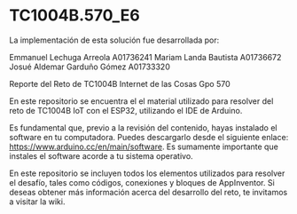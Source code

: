 # TC1004B.570_E6

La implementación de esta solución fue desarrollada por:

Emmanuel Lechuga Arreola A01736241
Mariam Landa Bautista A01736672
Josué Aldemar Garduño Gómez A01733320

Reporte del Reto de TC1004B Internet de las Cosas Gpo 570

En este repositorio se encuentra el el material utilizado para resolver del reto de TC1004B IoT con el ESP32, utilizando el IDE de Arduino. 

Es fundamental que, previo a la revisión del contenido, hayas instalado el software en tu computadora. Puedes descargarlo desde el siguiente enlace: https://www.arduino.cc/en/main/software. Es sumamente importante que instales el software acorde a tu sistema operativo.

En este repositorio se incluyen todos los elementos utilizados para resolver el desafío, tales como códigos, conexiones y bloques de AppInventor. 
Si deseas obtener más información acerca del desarrollo del reto, te invitamos a visitar la wiki.
